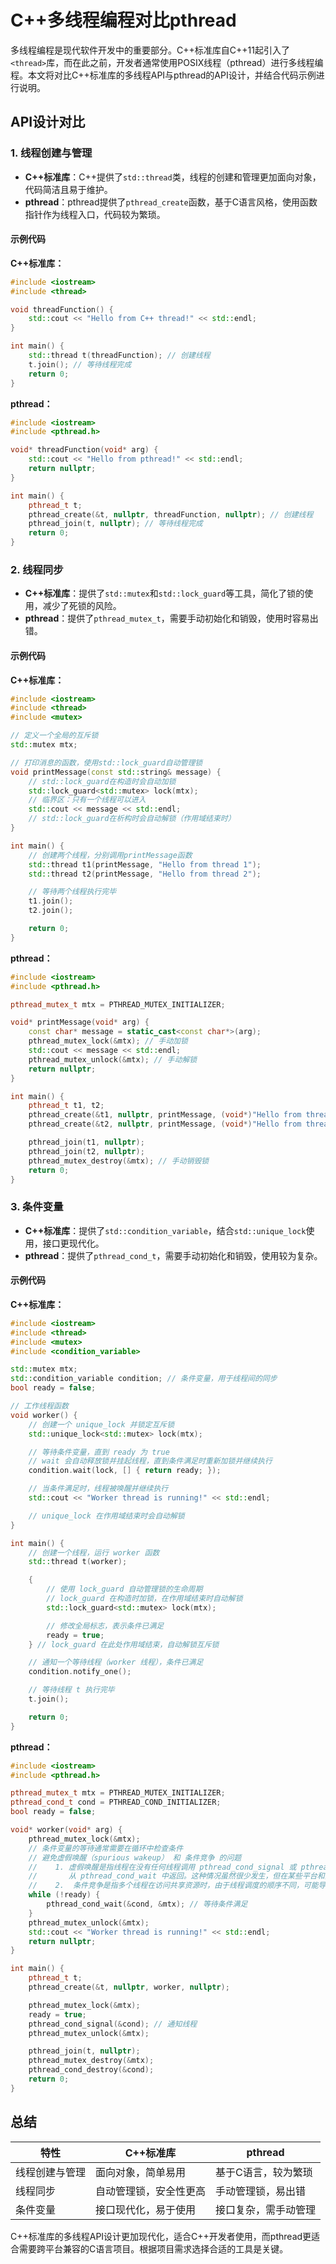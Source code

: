 # C++多线程编程对比pthread

多线程编程是现代软件开发中的重要部分。C++标准库自C++11起引入了`<thread>`库，而在此之前，开发者通常使用POSIX线程（pthread）进行多线程编程。本文将对比C++标准库的多线程API与pthread的API设计，并结合代码示例进行说明。

## API设计对比

### 1. 线程创建与管理

- **C++标准库**：C++提供了`std::thread`类，线程的创建和管理更加面向对象，代码简洁且易于维护。
- **pthread**：pthread提供了`pthread_create`函数，基于C语言风格，使用函数指针作为线程入口，代码较为繁琐。

#### 示例代码

**C++标准库：**

```cpp
#include <iostream>
#include <thread>

void threadFunction() {
    std::cout << "Hello from C++ thread!" << std::endl;
}

int main() {
    std::thread t(threadFunction); // 创建线程
    t.join(); // 等待线程完成
    return 0;
}
```

**pthread：**

```cpp
#include <iostream>
#include <pthread.h>

void* threadFunction(void* arg) {
    std::cout << "Hello from pthread!" << std::endl;
    return nullptr;
}

int main() {
    pthread_t t;
    pthread_create(&t, nullptr, threadFunction, nullptr); // 创建线程
    pthread_join(t, nullptr); // 等待线程完成
    return 0;
}
```

### 2. 线程同步

- **C++标准库**：提供了`std::mutex`和`std::lock_guard`等工具，简化了锁的使用，减少了死锁的风险。
- **pthread**：提供了`pthread_mutex_t`，需要手动初始化和销毁，使用时容易出错。

#### 示例代码

**C++标准库：**

```cpp
#include <iostream>
#include <thread>
#include <mutex>

// 定义一个全局的互斥锁
std::mutex mtx;

// 打印消息的函数，使用std::lock_guard自动管理锁
void printMessage(const std::string& message) {
    // std::lock_guard在构造时会自动加锁
    std::lock_guard<std::mutex> lock(mtx); 
    // 临界区：只有一个线程可以进入
    std::cout << message << std::endl;
    // std::lock_guard在析构时会自动解锁（作用域结束时）
}

int main() {
    // 创建两个线程，分别调用printMessage函数
    std::thread t1(printMessage, "Hello from thread 1");
    std::thread t2(printMessage, "Hello from thread 2");

    // 等待两个线程执行完毕
    t1.join();
    t2.join();

    return 0;
}
```

**pthread：**

```cpp
#include <iostream>
#include <pthread.h>

pthread_mutex_t mtx = PTHREAD_MUTEX_INITIALIZER;

void* printMessage(void* arg) {
    const char* message = static_cast<const char*>(arg);
    pthread_mutex_lock(&mtx); // 手动加锁
    std::cout << message << std::endl;
    pthread_mutex_unlock(&mtx); // 手动解锁
    return nullptr;
}

int main() {
    pthread_t t1, t2;
    pthread_create(&t1, nullptr, printMessage, (void*)"Hello from thread 1");
    pthread_create(&t2, nullptr, printMessage, (void*)"Hello from thread 2");

    pthread_join(t1, nullptr);
    pthread_join(t2, nullptr);
    pthread_mutex_destroy(&mtx); // 手动销毁锁
    return 0;
}
```

### 3. 条件变量

- **C++标准库**：提供了`std::condition_variable`，结合`std::unique_lock`使用，接口更现代化。
- **pthread**：提供了`pthread_cond_t`，需要手动初始化和销毁，使用较为复杂。

#### 示例代码

**C++标准库：**

```cpp
#include <iostream>
#include <thread>
#include <mutex>
#include <condition_variable>

std::mutex mtx;
std::condition_variable condition; // 条件变量，用于线程间的同步
bool ready = false;

// 工作线程函数
void worker() {
    // 创建一个 unique_lock 并锁定互斥锁
    std::unique_lock<std::mutex> lock(mtx);

    // 等待条件变量，直到 ready 为 true
    // wait 会自动释放锁并挂起线程，直到条件满足时重新加锁并继续执行
    condition.wait(lock, [] { return ready; });

    // 当条件满足时，线程被唤醒并继续执行
    std::cout << "Worker thread is running!" << std::endl;

    // unique_lock 在作用域结束时会自动解锁
}

int main() {
    // 创建一个线程，运行 worker 函数
    std::thread t(worker);

    {
        // 使用 lock_guard 自动管理锁的生命周期
        // lock_guard 在构造时加锁，在作用域结束时自动解锁
        std::lock_guard<std::mutex> lock(mtx);

        // 修改全局标志，表示条件已满足
        ready = true;
    } // lock_guard 在此处作用域结束，自动解锁互斥锁

    // 通知一个等待线程（worker 线程），条件已满足
    condition.notify_one();

    // 等待线程 t 执行完毕
    t.join();

    return 0;
}
```

**pthread：**

```cpp
#include <iostream>
#include <pthread.h>

pthread_mutex_t mtx = PTHREAD_MUTEX_INITIALIZER;
pthread_cond_t cond = PTHREAD_COND_INITIALIZER;
bool ready = false;

void* worker(void* arg) {
    pthread_mutex_lock(&mtx);
    // 条件变量的等待通常需要在循环中检查条件
    // 避免虚假唤醒（spurious wakeup） 和 条件竞争 的问题
    //    1. 虚假唤醒是指线程在没有任何线程调用 pthread_cond_signal 或 pthread_cond_broadcast 的情况下
    //       从 pthread_cond_wait 中返回。这种情况虽然很少发生，但在某些平台和实现中是可能的。
    //    2.  条件竞争是指多个线程在访问共享资源时，由于线程调度的顺序不同，可能导致程序行为不一致的情况。
    while (!ready) {
        pthread_cond_wait(&cond, &mtx); // 等待条件满足
    }
    pthread_mutex_unlock(&mtx);
    std::cout << "Worker thread is running!" << std::endl;
    return nullptr;
}

int main() {
    pthread_t t;
    pthread_create(&t, nullptr, worker, nullptr);

    pthread_mutex_lock(&mtx);
    ready = true;
    pthread_cond_signal(&cond); // 通知线程
    pthread_mutex_unlock(&mtx);

    pthread_join(t, nullptr);
    pthread_mutex_destroy(&mtx);
    pthread_cond_destroy(&cond);
    return 0;
}
```

## 总结

| 特性            | C++标准库                | pthread                  |
|-----------------|-------------------------|--------------------------|
| 线程创建与管理   | 面向对象，简单易用       | 基于C语言，较为繁琐       |
| 线程同步         | 自动管理锁，安全性更高   | 手动管理锁，易出错       |
| 条件变量         | 接口现代化，易于使用     | 接口复杂，需手动管理      |

C++标准库的多线程API设计更加现代化，适合C++开发者使用，而pthread更适合需要跨平台兼容的C语言项目。根据项目需求选择合适的工具是关键。
